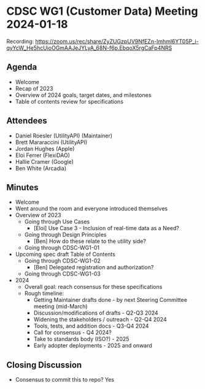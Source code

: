 # CDSC WG1 (Customer Data) Meeting 2024-01-18

Recording: https://zoom.us/rec/share/ZyZUGzpUV9NfEZn-Imhml6YT05P_i-qyYcW_He5hcUioOGmAAJeJYLyA_68N-f6p.EbqoX5rgCaFp4NRS

## Agenda
* Welcome
* Recap of 2023
* Overview of 2024 goals, target dates, and milestones
* Table of contents review for specifications

## Attendees
* Daniel Roesler (UtilityAPI) (Maintainer)
* Brett Mararaccini (UtilityAPI)
* Jordan Hughes (Apple)
* Eloi Ferrer (FlexiDAO)
* Hallie Cramer (Google)
* Ben White (Arcadia)

## Minutes
* Welcome
* Went around the room and everyone introduced themselves
* Overview of 2023
    * Going through Use Cases
        * [Eloi] Use Case 3 - Inclusion of real-time data as a Need?
    * Going through Design Principles
        * [Ben] How do these relate to the utility side?
    * Going through CDSC-WG1-01
* Upcoming spec draft Table of Contents
    * Going through CDSC-WG1-02
        * [Ben] Delegated registration and authorization?
    * Going through CDSC-WG1-03
* 2024
    * Overall goal: reach consensus for these specifications
    * Rough timeline:
        * Getting Maintainer drafts done - by next Steering Committee meeting (mid-March)
        * Discussion/modifications of drafts - Q2-Q3 2024
        * Widening the stakeholders / outreach - Q2-Q4 2024
        * Tools, tests, and addition docs - Q3-Q4 2024
        * Call for consensus - Q4 2024?
        * Take to standards body (ISO?) - 2025
        * Early adopter deployments - 2025 and onward

## Closing Discussion
* Consensus to commit this to repo? Yes
